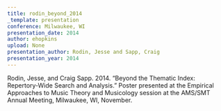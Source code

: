 ```yaml
---
title: rodin_beyond_2014
_template: presentation
conference: Milwaukee, WI
presentation_date: 2014
author: ehopkins
upload: None
presentation_author: Rodin, Jesse and Sapp, Craig
presentation_year: 2014
---
```

Rodin, Jesse, and Craig Sapp. 2014. “Beyond the Thematic Index: Repertory-Wide Search and Analysis.” Poster presented at the Empirical Approaches to Music Theory and Musicology session at the AMS/SMT Annual Meeting, Milwaukee, WI, November.